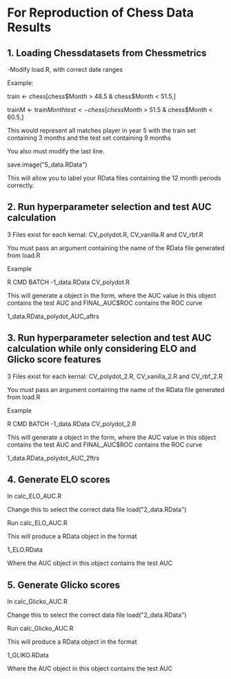# For Reproduction of Chess Data Results

## 1. Loading Chessdatasets from Chessmetrics

-Modify load.R, with correct date ranges

Example:

train <- chess[chess$Month > 48.5 & chess$Month < 51.5,]

trainM <- train$Month
test <- chess[chess$Month > 51.5 & chess$Month < 60.5,]


This would represent all matches player in year 5 with the train set containing 3 months and the test set containing 9 months

You also must modify the last line.

save.image("5_data.RData")

This will allow you to label your RData files containing the 12 month periods correctly.

## 2.  Run hyperparameter selection and test AUC calculation

3 Files exist for each kernal: CV_polydot.R, CV_vanilla.R and CV_rbf.R

You must pass an argument containing the name of the RData file generated from load.R

Example

R CMD BATCH -1_data.RData CV_polydot.R

This will generate a object in the form, where the AUC value in this object contains the test AUC and FINAL_AUC$ROC contains the ROC curve

1_data.RData_polydot_AUC_aftrs

## 3. Run hyperparameter selection and test AUC calculation while only considering ELO and Glicko score features

3 Files exist for each kernal: CV_polydot_2.R, CV_vanilla_2.R and CV_rbf_2.R

You must pass an argument containing the name of the RData file generated from load.R

Example

R CMD BATCH -1_data.RData CV_polydot_2.R

This will generate a object in the form, where the AUC value in	this object contains the test AUC and FINAL_AUC$ROC contains the ROC curve

1_data.RData_polydot_AUC_2ftrs

## 4. Generate ELO scores

In calc_ELO_AUC.R

Change this to select the correct data file
load("2_data.RData")

Run calc_ELO_AUC.R

This will produce a RData object in the format

1_ELO.RData

Where the AUC object in this object contains the test AUC

## 5. Generate Glicko scores

In calc_Glicko_AUC.R

Change this to select the correct data file
load("2_data.RData")

Run calc_Glicko_AUC.R

This will produce a RData object in the format

1_GLIKO.RData

Where the AUC object in this object contains the test AUC

